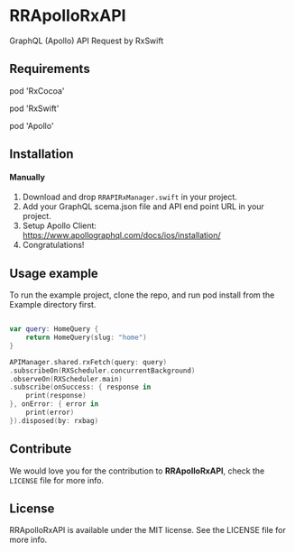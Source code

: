 # RRApolloRxAPI
GraphQL (Apollo) API Request by RxSwift


## Requirements

pod 'RxCocoa'

pod 'RxSwift'

pod 'Apollo' 

## Installation

#### Manually
1. Download and drop ```RRAPIRxManager.swift``` in your project.
2. Add your GraphQL scema.json file and API end point URL in your project.
3. Setup Apollo Client: https://www.apollographql.com/docs/ios/installation/
4. Congratulations!  

## Usage example
To run the example project, clone the repo, and run pod install from the Example directory first.


```swift

var query: HomeQuery {
    return HomeQuery(slug: "home")
}

APIManager.shared.rxFetch(query: query)
.subscribeOn(RXScheduler.concurrentBackground)
.observeOn(RXScheduler.main)
.subscribe(onSuccess: { response in
    print(response)
}, onError: { error in
    print(error)
}).disposed(by: rxbag)

```

## Contribute

We would love you for the contribution to **RRApolloRxAPI**, check the ``LICENSE`` file for more info.


## License

RRApolloRxAPI is available under the MIT license. See the LICENSE file for more info.

